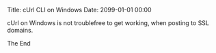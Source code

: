 Title: cUrl CLI on Windows
Date: 2099-01-01 00:00

cUrl on Windows is not troublefree to get working, when posting to SSL domains.


The End